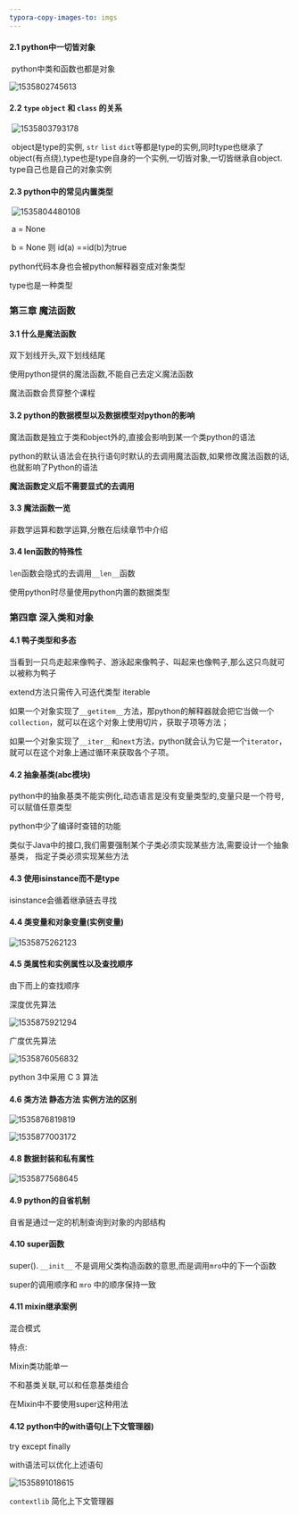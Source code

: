```yaml
---
typora-copy-images-to: imgs
---
```


#### 2.1 python中一切皆对象

​	python中类和函数也都是对象

![1535802745613](F:\python_jinjie\imgs\1535802745613.png)



#### 2.2 `type`  `object` 和 `class` 的关系

​	![1535803793178](F:\python_jinjie\imgs\1535803793178.png)

​	object是type的实例,       `str` `list` `dict`等都是type的实例,同时type也继承了object(有点绕),type也是type自身的一个实例,一切皆对象,一切皆继承自object.  type自己也是自己的对象实例

#### 2.3 python中的常见内置类型

​	![1535804480108](F:\python_jinjie\imgs\1535804480108.png)

​	a = None 

​	b = None 则 id(a) ==id(b)为true

python代码本身也会被python解释器变成对象类型

type也是一种类型

### 第三章 魔法函数

#### 3.1 什么是魔法函数

双下划线开头,双下划线结尾

使用python提供的魔法函数,不能自己去定义魔法函数

魔法函数会贯穿整个课程

#### 3.2 python的数据模型以及数据模型对python的影响

魔法函数是独立于类和object外的,直接会影响到某一个类python的语法

python的默认语法会在执行语句时默认的去调用魔法函数,如果修改魔法函数的话,也就影响了Python的语法

**魔法函数定义后不需要显式的去调用**

#### 3.3 魔法函数一览

非数学运算和数学运算,分散在后续章节中介绍

#### 3.4  len函数的特殊性

`len`函数会隐式的去调用`__len__`函数

使用python时尽量使用python内置的数据类型

### 第四章 深入类和对象

#### 4.1 鸭子类型和多态

当看到一只鸟走起来像鸭子、游泳起来像鸭子、叫起来也像鸭子,那么这只鸟就可以被称为鸭子

extend方法只需传入可迭代类型 iterable

如果一个对象实现了`__getitem__`方法，那python的解释器就会把它当做一个`collection`，就可以在这个对象上使用切片，获取子项等方法；

如果一个对象实现了`__iter__`和`next`方法，python就会认为它是一个`iterator`，就可以在这个对象上通过循环来获取各个子项。 

#### 4.2 抽象基类(abc模块)

python中的抽象基类不能实例化,动态语言是没有变量类型的,变量只是一个符号,可以赋值任意类型

python中少了编译时查错的功能

类似于Java中的接口,我们需要强制某个子类必须实现某些方法,需要设计一个抽象基类， 指定子类必须实现某些方法

#### 4.3 使用isinstance而不是type

isinstance会循着继承链去寻找

#### 4.4 类变量和对象变量(实例变量)

![1535875262123](F:\python_jinjie\imgs\1535875262123.png)

#### 4.5 类属性和实例属性以及查找顺序

由下而上的查找顺序

深度优先算法

![1535875921294](F:\python_jinjie\imgs\1535875921294.png)

广度优先算法

![1535876056832](F:\python_jinjie\imgs\1535876056832.png)

python 3中采用 C 3 算法

#### 4.6 类方法 静态方法 实例方法的区别

![1535876819819](F:\python_jinjie\imgs\1535876819819.png)

![1535877003172](F:\python_jinjie\imgs\1535877003172.png)

#### 4.8 数据封装和私有属性

![1535877568645](F:\python_jinjie\imgs\1535877568645.png)

#### 4.9 python的自省机制

自省是通过一定的机制查询到对象的内部结构

#### 4.10 super函数

super(). `__init__` 不是调用父类构造函数的意思,而是调用`mro`中的下一个函数

super的调用顺序和 `mro` 中的顺序保持一致

#### 4.11 mixin继承案例

混合模式

特点:

Mixin类功能单一

不和基类关联,可以和任意基类组合

在Mixin中不要使用super这种用法

#### 4.12 python中的with语句(上下文管理器)

try except finally

with语法可以优化上述语句

![1535891018615](F:\python_jinjie\imgs\1535891018615.png)

`contextlib` 简化上下文管理器